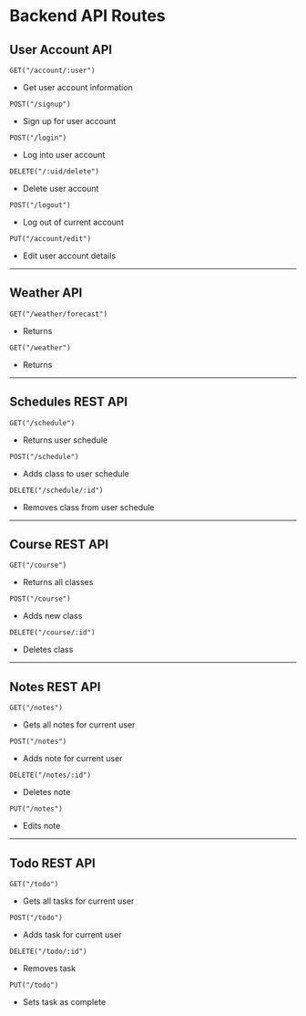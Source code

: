 # Backend API Routes

## User Account API
`GET("/account/:user")`
- Get user account information

`POST("/signup")`
- Sign up for user account

`POST("/login")`
- Log into user account

`DELETE("/:uid/delete")`
- Delete user account

`POST("/logout")`
- Log out of current account

`PUT("/account/edit")`
- Edit user account details

---
## Weather API
`GET("/weather/forecast")`
- Returns 

`GET("/weather")`
- Returns 

---
## Schedules REST API
`GET("/schedule")`
- Returns user schedule

`POST("/schedule")`
- Adds class to user schedule

`DELETE("/schedule/:id")`
- Removes class from user schedule

---
## Course REST API
`GET("/course")`
- Returns all classes

`POST("/course")`
- Adds new class

`DELETE("/course/:id")`
- Deletes class

---
## Notes REST API
`GET("/notes")`
- Gets all notes for current user

`POST("/notes")`
- Adds note for current user

`DELETE("/notes/:id")`
- Deletes note

`PUT("/notes")`
- Edits note

---
## Todo REST API
`GET("/todo")`
- Gets all tasks for current user

`POST("/todo")`
- Adds task for current user

`DELETE("/todo/:id")`
- Removes task

`PUT("/todo")`
- Sets task as complete
